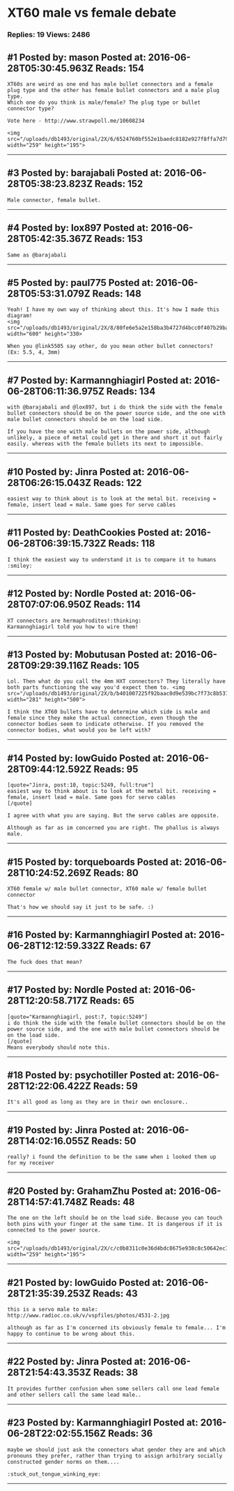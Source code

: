 # XT60 male vs female debate

### Replies: 19 Views: 2486

## \#1 Posted by: mason Posted at: 2016-06-28T05:30:45.963Z Reads: 154

```
XT60s are weird as one end has male bullet connectors and a female plug type and the other has female bullet connectors and a male plug type.
Which one do you think is male/female? The plug type or bullet connector type?

Vote here - http://www.strawpoll.me/10608234

<img src="/uploads/db1493/original/2X/6/6524760bf552e1baedc8182e927f8ffa7d79ccc8.jpg" width="259" height="195">
```

---
## \#3 Posted by: barajabali Posted at: 2016-06-28T05:38:23.823Z Reads: 152

```
Male connector, female bullet.
```

---
## \#4 Posted by: lox897 Posted at: 2016-06-28T05:42:35.367Z Reads: 153

```
Same as @barajabali
```

---
## \#5 Posted by: paul775 Posted at: 2016-06-28T05:53:31.079Z Reads: 148

```
Yeah! I have my own way of thinking about this. It's how I made this diagram!
<img src="/uploads/db1493/original/2X/8/80fe6e5a2e158ba3b4727d4bcc0f407b29bab4d6.jpg" width="600" height="330>

When you @link5505 say other, do you mean other bullet connectors? (Ex: 5.5, 4, 3mm)
```

---
## \#7 Posted by: Karmannghiagirl Posted at: 2016-06-28T06:11:36.975Z Reads: 134

```
with @barajabali and @lox897, but i do think the side with the female bullet connectors should be on the power source side, and the one with male bullet connectors should be on the load side.

If you have the one with male bullets on the power side, although unlikely, a piece of metal could get in there and short it out fairly easily. whereas with the female bullets its next to impossible.
```

---
## \#10 Posted by: Jinra Posted at: 2016-06-28T06:26:15.043Z Reads: 122

```
easiest way to think about is to look at the metal bit. receiving = female, insert lead = male. Same goes for servo cables
```

---
## \#11 Posted by: DeathCookies Posted at: 2016-06-28T06:39:15.732Z Reads: 118

```
I think the easiest way to understand it is to compare it to humans :smiley:
```

---
## \#12 Posted by: Nordle Posted at: 2016-06-28T07:07:06.950Z Reads: 114

```
XT connectors are hermaphrodites!:thinking:
Karmannghiagirl told you how to wire them!
```

---
## \#13 Posted by: Mobutusan Posted at: 2016-06-28T09:29:39.116Z Reads: 105

```
Lol. Then what do you call the 4mm HXT connectors? They literally have both parts functioning the way you'd expect them to. <img src="/uploads/db1493/original/2X/b/b401007225f92baac0d9e539bc7f73c8b5378ca8.jpg" width="281" height="500">

I think the XT60 bullets have to determine which side is male and female since they make the actual connection, even though the connector bodies seem to indicate otherwise. If you removed the connector bodies, what would you be left with?
```

---
## \#14 Posted by: lowGuido Posted at: 2016-06-28T09:44:12.592Z Reads: 95

```
[quote="Jinra, post:10, topic:5249, full:true"]
easiest way to think about is to look at the metal bit. receiving = female, insert lead = male. Same goes for servo cables
[/quote]

I agree with what you are saying. But the servo cables are opposite.

Although as far as im concerned you are right. The phallus is always male.
```

---
## \#15 Posted by: torqueboards Posted at: 2016-06-28T10:24:52.269Z Reads: 80

```
XT60 female w/ male bullet connector, XT60 male w/ female bullet connector

That's how we should say it just to be safe. :)
```

---
## \#16 Posted by: Karmannghiagirl Posted at: 2016-06-28T12:12:59.332Z Reads: 67

```
The fuck does that mean?
```

---
## \#17 Posted by: Nordle Posted at: 2016-06-28T12:20:58.717Z Reads: 65

```
[quote="Karmannghiagirl, post:7, topic:5249"]
i do think the side with the female bullet connectors should be on the power source side, and the one with male bullet connectors should be on the load side.
[/quote]
Means everybody should note this.
```

---
## \#18 Posted by: psychotiller Posted at: 2016-06-28T12:22:06.422Z Reads: 59

```
It's all good as long as they are in their own enclosure..
```

---
## \#19 Posted by: Jinra Posted at: 2016-06-28T14:02:16.055Z Reads: 50

```
really? i found the definition to be the same when i looked them up for my receiver
```

---
## \#20 Posted by: GrahamZhu Posted at: 2016-06-28T14:57:41.748Z Reads: 48

```
The one on the left should be on the load side. Because you can touch both pins with your finger at the same time. It is dangerous if it is connected to the power source. 

<img src="/uploads/db1493/original/2X/c/c0b8311c0e36d4bdc8675e938c8c50642ec7fcbe.png" width="259" height="195">
```

---
## \#21 Posted by: lowGuido Posted at: 2016-06-28T21:35:39.253Z Reads: 43

```
this is a servo male to male:
http://www.radioc.co.uk/v/vspfiles/photos/4531-2.jpg

although as far as I'm concerned its obviously female to female... I'm happy to continue to be wrong about this.
```

---
## \#22 Posted by: Jinra Posted at: 2016-06-28T21:54:43.353Z Reads: 38

```
It provides further confusion when some sellers call one lead female and other sellers call the same lead male..
```

---
## \#23 Posted by: Karmannghiagirl Posted at: 2016-06-28T22:02:55.156Z Reads: 36

```
maybe we should just ask the connectors what gender they are and which pronouns they prefer, rather than trying to assign arbitrary socially constructed gender norms on them.... 

:stuck_out_tongue_winking_eye:
```

---
